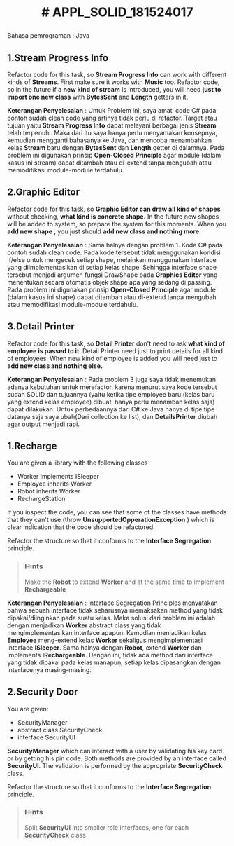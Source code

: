 # <p align="center"> # APPL_SOLID_181524017 </p>

Bahasa pemrograman : Java

## 1.Stream Progress Info

Refactor code for this task, so **Stream Progress Info** can work with different kinds of **Streams**. First make sure it works with **Music** too. Refactor code, so in the future if a **new kind of stream** is introduced, you will need **just to import one new class** with   **BytesSent** and **Length** getters in it.

**Keterangan Penyelesaian** :
Untuk Problem ini, saya amati code C# pada contoh sudah clean code yang artinya tidak perlu di refactor. Target atau tujuan yaitu **Stream Progress Info** dapat melayani berbagai jenis **Stream** telah terpenuhi. Maka dari itu saya hanya perlu menyamakan konsepnya, kemudian mengganti bahasanya ke Java, dan mencoba menambahkan kelas **Stream** baru dengan **BytesSent** dan **Length** getter di dalamnya. Pada problem ini digunakan prinsip **Open-Closed Principle** agar module (dalam kasus ini stream) dapat ditambah atau di-extend tanpa mengubah atau memodifikasi module-module terdahulu.

## 2.Graphic Editor

Refactor code for this task, so **Graphic Editor can draw all kind of shapes** without checking, **what kind is concrete shape.** In the future new shapes will be added to system, so prepare the system for this moments. When you **add new shape** , you just should **add new class and nothing more**.

**Keterangan Penyelesaian** :
Sama halnya dengan problem 1. Kode C# pada contoh sudah clean code. Pada kode tersebut tidak menggunakan kondisi if/else untuk mengecek setiap shape, melainkan menggunakan interface yang diimplementasikan di setiap kelas shape. Sehingga interface shape tersebut menjadi argumen fungsi DrawShape pada **Graphics Editor** yang menentukan secara otomatis objek shape apa yang sedang di passing. Pada problem ini digunakan prinsip **Open-Closed Principle** agar module (dalam kasus ini shape) dapat ditambah atau di-extend tanpa mengubah atau memodifikasi module-module terdahulu.

## 3.Detail Printer

Refactor code for this task, so **Detail Printer** don&#39;t need to ask **what kind of employee is passed to it**. Detail Printer need just to print details for all kind of employees. When new kind of employee is added you will need just to **add new class and nothing else.**

**Keterangan Penyelesaian** :
Pada problem 3 juga saya tidak menemukan adanya kebutuhan untuk merefactor, karena menurut saya kode tersebut sudah SOLID dan tujuannya (yaitu ketika tipe employee baru (kelas baru yang extend kelas employee) dibuat, hanya perlu menambah kelas saja) dapat dilakukan. Untuk perbedaannya dari C# ke Java hanya di tipe tipe datanya saja saya ubah(Dari collection ke list), dan **DetailsPrinter** diubah agar output menjadi rapi.

## 1.Recharge

You are given a library with the following classes

- Worker implements ISleeper
- Employee inherits Worker
- Robot inherits Worker
- RechargeStation

If you inspect the code, you can see that some of the classes have methods that they can&#39;t use (throw **UnsupportedOpperationException** ) which is clear indication that the code should be refactored.

Refactor the structure so that it conforms to the **Interface Segregation** principle.

> ### Hints
> Make the **Robot** to extend **Worker** and at the same time to implement **Rechargeable**

**Keterangan Penyelesaian** :
Interface Segregation Principles menyatakan bahwa sebuah interface tidak seharusnya memaksakan method yang tidak dipakai/diinginkan pada suatu kelas. Maka solusi dari problem ini adalah dengan menjadikan **Worker** abstract class yang tidak mengimplementasikan interface apapun. Kemudian menjadikan kelas **Employee** meng-extend kelas **Worker** sekaligus mengimplementasi interface **ISleeper**. Sama halnya dengan **Robot**, extend **Worker** dan implements **IRechargeable**. Dengan ini, tidak ada method dari interface yang tidak dipakai pada kelas manapun, setiap kelas dipasangkan dengan interfacenya masing-masing.

## 2.Security Door

You are given:

- SecurityManager
- abstract class SecurityCheck
- interface SecurityUI

**SecurityManager** which can interact with a user by validating his key card or by getting his pin code. Both methods are provided by an interface called **SecurityUI**. The validation is performed by the appropriate **SecurityCheck** class.

Refactor the structure so that it conforms to the **Interface Segregation** principle.

> ### Hints
> Split **SecurityUI** into smaller role interfaces, one for each **SecurityCheck** class

